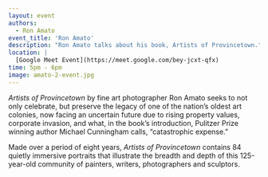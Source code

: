 ```yaml
---
layout: event
authors:
  - Ron Amato
event_title: 'Ron Amato'
description: "Ron Amato talks about his book, Artists of Provincetown."
location: |
  [Google Meet Event](https://meet.google.com/bey-jcxt-qfx)
time: 5pm - 6pm
image: amato-2-event.jpg
---
```

*Artists of Provincetown* by fine art photographer Ron Amato seeks to not only celebrate, but preserve the legacy of one of the nation’s oldest art colonies, now facing an uncertain future due to rising property values, corporate invasion, and what, in the book’s introduction, Pulitzer Prize winning author Michael Cunningham calls, “catastrophic expense.”

Made over a period of eight years, *Artists of Provincetown* contains 84 quietly immersive portraits that illustrate the breadth and depth of this 125-year-old community of painters, writers, photographers and sculptors. 
